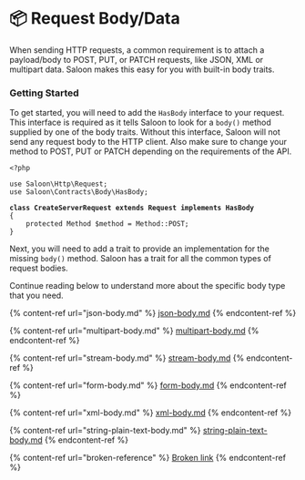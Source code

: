 # 📦 Request Body/Data

When sending HTTP requests, a common requirement is to attach a payload/body to POST, PUT, or PATCH requests, like JSON, XML or multipart data. Saloon makes this easy for you with built-in body traits.

### Getting Started

To get started, you will need to add the `HasBody` interface to your request. This interface is required as it tells Saloon to look for a `body()` method supplied by one of the body traits. Without this interface, Saloon will not send any request body to the HTTP client. Also make sure to change your method to POST, PUT or PATCH depending on the requirements of the API.

<pre class="language-php"><code class="lang-php">&#x3C;?php

use Saloon\Http\Request;
use Saloon\Contracts\Body\HasBody;

<strong>class CreateServerRequest extends Request implements HasBody
</strong>{
    protected Method $method = Method::POST;
}
</code></pre>

Next, you will need to add a trait to provide an implementation for the missing `body()` method. Saloon has a trait for all the common types of request bodies.

Continue reading below to understand more about the specific body type that you need.

{% content-ref url="json-body.md" %}
[json-body.md](json-body.md)
{% endcontent-ref %}

{% content-ref url="multipart-body.md" %}
[multipart-body.md](multipart-body.md)
{% endcontent-ref %}

{% content-ref url="stream-body.md" %}
[stream-body.md](stream-body.md)
{% endcontent-ref %}

{% content-ref url="form-body.md" %}
[form-body.md](form-body.md)
{% endcontent-ref %}

{% content-ref url="xml-body.md" %}
[xml-body.md](xml-body.md)
{% endcontent-ref %}

{% content-ref url="string-plain-text-body.md" %}
[string-plain-text-body.md](string-plain-text-body.md)
{% endcontent-ref %}

{% content-ref url="broken-reference" %}
[Broken link](broken-reference)
{% endcontent-ref %}

